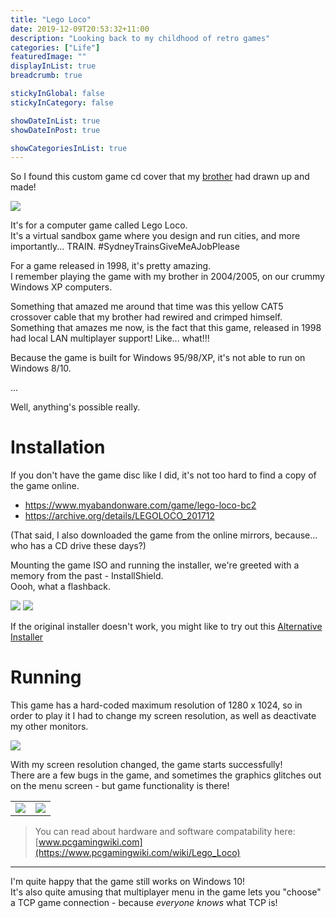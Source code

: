 ```yaml
---
title: "Lego Loco"
date: 2019-12-09T20:53:32+11:00
description: "Looking back to my childhood of retro games"
categories: ["Life"]
featuredImage: ""
displayInList: true
breadcrumb: true

stickyInGlobal: false
stickyInCategory: false

showDateInList: true
showDateInPost: true

showCategoriesInList: true
---
```


So I found this custom game cd cover that my [brother](https://navhaxs.au.eu.org) had drawn up and made!  

![](20190505_195710.jpg)

It's for a computer game called Lego Loco.  
It's a virtual sandbox game where you design and run cities, and more importantly... TRAIN. #SydneyTrainsGiveMeAJobPlease

For a game released in 1998, it's pretty amazing.  
I remember playing the game with my brother in 2004/2005, on our crummy Windows XP computers.  

Something that amazed me around that time was this yellow CAT5 crossover cable that my brother had rewired and crimped himself.  
Something that amazes me now, is the fact that this game, released in 1998 had local LAN multiplayer support! Like... what!!!

Because the game is built for Windows 95/98/XP, it's not able to run on Windows 8/10.

...

Well, anything's possible really.

# Installation

If you don't have the game disc like I did, it's not too hard to find a copy of the game online.

* https://www.myabandonware.com/game/lego-loco-bc2
* https://archive.org/details/LEGOLOCO_201712

(That said, I also downloaded the game from the online mirrors, because... who has a CD drive these days?)

Mounting the game ISO and running the installer, we're greeted with a memory from the past - InstallShield.  
Oooh, what a flashback.

![](installer.png)
![](Snipaste_2019-12-09_21-06-43.png)

If the original installer doesn't work, you might like to try out this [Alternative Installer](https://github.com/le717/LOCO-Alternate-Installer)

# Running

This game has a hard-coded maximum resolution of 1280 x 1024, so in order to play it I had to change my screen resolution, as well as deactivate my other monitors.  

![](Snipaste_2019-12-09_21-08-13.png)

With my screen resolution changed, the game starts successfully!  
There are a few bugs in the game, and sometimes the graphics glitches out on the menu screen - but game functionality is there!

| | |
|:--:|:--:|
|![](Snipaste_2019-12-09_21-29-14.png)|![](legoLoco.gif)|

> You can read about hardware and software compatability here: [www.pcgamingwiki.com](https://www.pcgamingwiki.com/wiki/Lego_Loco)

---

I'm quite happy that the game still works on Windows 10!  
It's also quite amusing that multiplayer menu in the game lets you "choose" a TCP game connection - because _everyone knows_ what TCP is!


